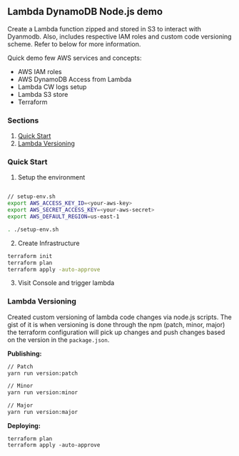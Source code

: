 ## Lambda DynamoDB Node.js demo

Create a Lambda function zipped and stored in S3 to interact with Dyanmodb.
Also, includes respective IAM roles and custom code versioning scheme. Refer to below for more information.

Quick demo few AWS services and concepts: 

- AWS IAM roles
- AWS DynamoDB Access from Lambda
- Lambda CW logs setup 
- Lambda S3 store 
- Terraform

### Sections

1. [Quick Start](#quick-start)  
2. [Lambda Versioning](#lambda-versioning)  

### Quick Start

1. Setup the environment   
```sh

// setup-env.sh 
export AWS_ACCESS_KEY_ID=<your-aws-key>
export AWS_SECRET_ACCESS_KEY=<your-aws-secret>
export AWS_DEFAULT_REGION=us-east-1

. ./setup-env.sh
```

2. Create Infrastructure  

```sh
terraform init
terraform plan
terraform apply -auto-approve 
```

3. Visit Console and trigger lambda   


### Lambda Versioning 

Created custom versioning of lambda code changes via node.js scripts. The gist of it is when versioning is done through the npm (patch, minor, major) the terraform configuration will pick up changes and push changes based on the version in the `package.json`. 


**Publishing:**
```sh
// Patch
yarn run version:patch

// Minor 
yarn run version:minor

// Major 
yarn run version:major
```

**Deploying:**

```
terraform plan
terraform apply -auto-approve 
```
